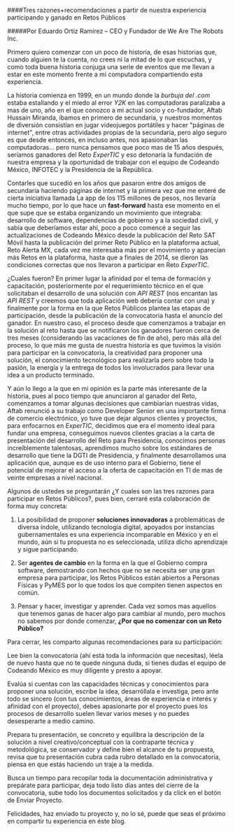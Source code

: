 ####Tres razones+recomendaciones a partir de nuestra experiencia participando y ganado en Retos Públicos

#####Por Eduardo Ortiz Ramírez – CEO y Fundador de We Are The Robots Inc.

Primero quiero comenzar con un poco de historia, de esas historias que, cuando alguien te la cuenta, no crees ni la mitad de lo que escuchas, y como toda buena historia conjuga una serie de eventos que me llevan a estar en este momento frente a mi computadora compartiendo esta experiencia.

La historia comienza en 1999, en un mundo donde la *burbuja del .com* estaba estallando y el miedo al error *Y2K* en las computadoras paralizaba a mas de uno, año en el que conozco a mi actual socio y co-fundador, Aftab Hussain Miranda, íbamos en primero de secundaria, y nuestros momentos de diversión consistían en jugar videojuegos portátiles y hacer "páginas de internet", entre otras actividades propias de la secundaria, pero algo seguro es que desde entonces, en incluso antes, nos apasionaban las computadoras... pero nunca pensamos que poco mas de 15 años después, seríamos ganadores del Reto *ExperTIC* y eso detonaría la fundación de nuestra empresa y la oportunidad de trabajar con el equipo de Codeando México, INFOTEC y la Presidencia de la República.

Contarles que sucedió en los años que pasaron entre dos amigos de secundaria haciendo páginas de internet y la primera vez que me enteré de cierta iniciativa llamada La app de los 115 millones de pesos, nos llevaría mucho tiempo, por lo que hace un **fast-forward** hasta ese momento en el que supe que se estaba organizando un movimiento que integraba: desarrollo de software, dependencias de gobierno y a la sociedad civil, y sabía que deberíamos estar ahí, poco a poco comencé a seguir las actualizaciones de Codeando México desde la publicación del Reto SAT Móvil hasta la publicación del primer Reto Público en la plataforma actual, Reto Alerta MX, cada vez me interesaba más por el movimiento y aparecían más Retos en la plataforma, hasta que a finales de 2014, se dieron las condiciones correctas que nos llevaron a participar en Reto *ExperTIC*.

¿Cuales fueron? En primer lugar la afinidad por el tema de formación y capacitación, posteriormente por el requerimiento técnico en el que solicitaban el desarrollo de una solución con *API REST* (nos encantan las *API REST* y creemos que toda aplicación web debería contar con una) y finalmente por la forma en la que Retos Públicos plantea las etapas de participación, desde la publicación de la convocatoria hasta el anuncio del ganador. En nuestro caso, el proceso desde que comenzamos a trabajar en la solución al reto hasta que se notificaron los ganadores fueron cerca de tres meses (considerando las vacaciones de fin de año), pero más allá del proceso, lo que más me gusta de nuestra historia es que tuvimos la visión para participar en la convocatoria, la creatividad para proponer una solución, el conocimiento tecnológico para realizarla pero sobre todo la pasión, la energía y la entrega de todos los involucrados para llevar una idea a un producto terminado.

Y aún lo llego a la que en mi opinión es la parte más interesante de la historia, pues al poco tiempo que anunciaron al ganador del Reto, comenzamos a tomar algunas decisiones que cambiarían nuestras vidas, Aftab renunció a su trabajo como Developer Senior en una importante firma de comercio electrónico, yo tuve que dejar algunos clientes y proyectos, para enfocarnos en *ExperTIC*, decidimos que era el momento ideal para fundar una empresa, conseguimos nuevos clientes gracias a la carta de presentación del desarrollo del Reto para Presidencia, conocimos personas increíblemente talentosas, aprendimos mucho sobre los estándares de desarrollo que tiene la DGTI de Presidencia, y finalmente desarrollamos una aplicación que, aunque es de uso interno para el Gobierno, tiene el potencial de mejorar el acceso a la oferta de capacitación en TI de mas de veinte empresas a nivel nacional.

Algunos de ustedes se preguntarán ¿Y cuales son las tres razones para participar en Retos Públicos?, pues bien, cerraré esta colaboración de forma muy concreta:

1. La posibilidad de proponer **soluciones innovadoras** a problemáticas de diversa índole, utilizando tecnología digital, apoyados por instancias gubernamentales es una experiencia incomparable en México y en el mundo, aún si tu propuesta no es seleccionada, utiliza dicho aprendizaje y sigue participando.

2. Ser **agentes de cambio** en la forma en la que el Gobierno compra software, demostrando con hechos que no se necesita ser una gran empresa para participar, los Retos Públicos están abiertos a Personas Físicas y PyMES por lo que todos los que compiten tienen aspectos en común.

3. Pensar y hacer, investigar y aprender. Cada vez somos mas aquellos que tenemos ganas de hacer algo para cambiar al mundo, pero muchos no sabemos por donde comenzar, **¿Por que no comenzar con un Reto Público?**


Para cerrar, les comparto algunas recomendaciones para su participación:

Lee bien la convocatoria (ahí está toda la información que necesitas), léela de nuevo hasta que no te quede ninguna duda, si tienes dudas el equipo de Codeando México es muy diligente y presto a apoyar.
 
Evalúa si cuentas con las capacidades técnicas y conocimientos para proponer una solución, escribe la idea, desarróllala e investiga, pero ante todo se sincero (con tus conocimientos, áreas de experiencia e interés y afinidad con el proyecto), debes apasionarte por el proyecto pues los procesos de desarrollo suelen llevar varios meses y no puedes desesperarte a medio camino.

Prepara tu presentación, se concreto y equilibra la descripción de la solución a nivel creativo/conceptual con la contraparte técnica y metodológica, se conservador y define bien el alcance de tu propuesta, revisa que tu presentación cubra cada rubro detallado en la convocatoria, piensa en que estás haciendo un traje a la medida.

Busca un tiempo para recopilar toda la documentación administrativa y prepárate para participar, deja todo listo días antes del cierre de la convocatoria, sube todo los documentos solicitados y da click en el botón de Enviar Proyecto. 

Felicidades, haz enviado tu proyecto y, no lo sé, puede que seas el próximo en compartir tu experiencia en éste blog.
